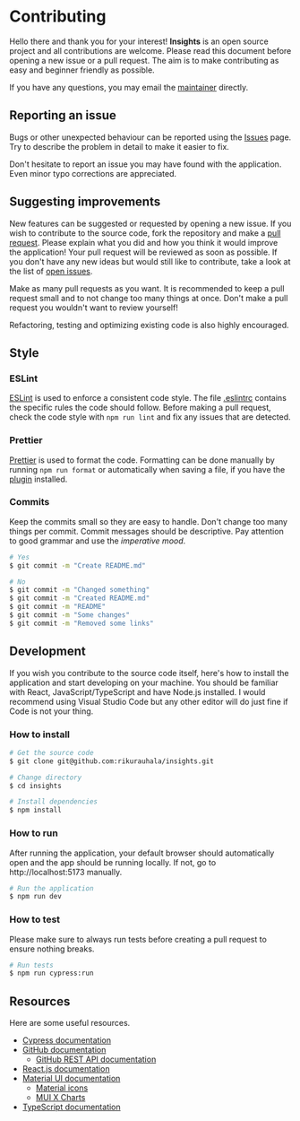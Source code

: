 # Contributing

Hello there and thank you for your interest! **Insights** is an open source project and all contributions are welcome. Please read this document before opening a new issue or a pull request. The aim is to make contributing as easy and beginner friendly as possible.

If you have any questions, you may email the [maintainer](https://github.com/rikurauhala) directly.

## Reporting an issue

Bugs or other unexpected behaviour can be reported using the [Issues](https://github.com/rikurauhala/insights/issues) page. Try to describe the problem in detail to make it easier to fix.

Don't hesitate to report an issue you may have found with the application. Even minor typo corrections are appreciated.

## Suggesting improvements

New features can be suggested or requested by opening a new issue. If you wish to contribute to the source code, fork the repository and make a [pull request](https://github.com/rikurauhala/insights/pulls). Please explain what you did and how you think it would improve the application! Your pull request will be reviewed as soon as possible. If you don't have any new ideas but would still like to contribute, take a look at the list of [open issues](https://github.com/rikurauhala/insights/issues).

Make as many pull requests as you want. It is recommended to keep a pull request small and to not change too many things at once. Don't make a pull request you wouldn't want to review yourself!

Refactoring, testing and optimizing existing code is also highly encouraged.

## Style

### ESLint

[ESLint](https://eslint.org) is used to enforce a consistent code style. The file [.eslintrc](https://github.com/rikurauhala/insights/blob/main/.eslintrc) contains the specific rules the code should follow. Before making a pull request, check the code style with `npm run lint` and fix any issues that are detected.

### Prettier

[Prettier](https://prettier.io) is used to format the code. Formatting can be done manually by running `npm run format` or automatically when saving a file, if you have the [plugin](https://marketplace.visualstudio.com/items?itemName=esbenp.prettier-vscode) installed.

### Commits

Keep the commits small so they are easy to handle. Don't change too many things per commit. Commit messages should be descriptive. Pay attention to good grammar and use the _imperative mood_.

```bash
# Yes
$ git commit -m "Create README.md"

# No
$ git commit -m "Changed something"
$ git commit -m "Created README.md"
$ git commit -m "README"
$ git commit -m "Some changes"
$ git commit -m "Removed some links"
```

## Development

If you wish you contribute to the source code itself, here's how to install the application and start developing on your machine. You should be familiar with React, JavaScript/TypeScript and have Node.js installed. I would recommend using Visual Studio Code but any other editor will do just fine if Code is not your thing.

### How to install

```bash
# Get the source code
$ git clone git@github.com:rikurauhala/insights.git

# Change directory
$ cd insights

# Install dependencies
$ npm install
```

### How to run

After running the application, your default browser should automatically open and the app should be running locally. If not, go to http://localhost:5173 manually.

```bash
# Run the application
$ npm run dev
```

### How to test

Please make sure to always run tests before creating a pull request to ensure nothing breaks.

```bash
# Run tests
$ npm run cypress:run
```

## Resources

Here are some useful resources.

- [Cypress documentation](https://docs.cypress.io)
- [GitHub documentation](https://docs.github.com/en)
  - [GitHub REST API documentation](https://docs.github.com/en/rest)
- [React.js documentation](https://react.dev)
- [Material UI documentation](https://mui.com/material-ui)
  - [Material icons](https://mui.com/material-ui/material-icons)
  - [MUI X Charts](https://mui.com/x/react-charts)
- [TypeScript documentation](https://www.typescriptlang.org/docs)
